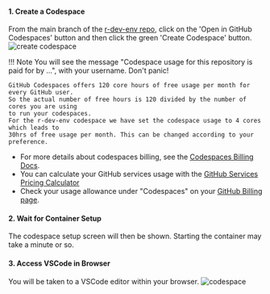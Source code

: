 
#### 1. Create a Codespace

From the main branch of the
[r-dev-env repo](https://github.com/r-devel/r-dev-env/tree/main),
 click on the 'Open in GitHub Codespaces' button and then click
 the green 'Create Codespace' button.
![create codespace](../../assets/rdev1.png)

!!! Note
    You will see the message "Codespace usage for this
    repository is paid for by ...", with your username. Don't panic!

    GitHub Codespaces offers 120 core hours of free usage per month for every GitHub user.
    So the actual number of free hours is 120 divided by the number of cores you are using
    to run your codespaces.
    For the r-dev-env codespace we have set the codespace usage to 4 cores which leads to
    30hrs of free usage per month. This can be changed according to your preference.

- For more details about codespaces billing, see the [Codespaces Billing Docs](https://github.com/features/codespaces).
- You can calculate your GitHub services usage with the 
  [GitHub Services Pricing Calculator](https://github.com/pricing/calculator)
- Check your usage allowance under "Codespaces" on your [GitHub Billing page](https://github.com/settings/billing).

#### 2. Wait for Container Setup

The codespace setup screen will then be shown. Starting the container may
take a minute or so.

#### 3. Access VSCode in Browser

You will be taken to a VSCode editor within your browser.
![codespace](../../assets/rdev3.png)
